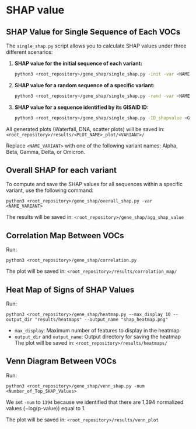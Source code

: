 # SHAP value 


## SHAP Value for Single Sequence of Each VOCs

The `single_shap.py` script allows you to calculate SHAP values under three different scenarios:

1. **SHAP value for the initial sequence of each variant:**
   ```bash
   python3 <root_repository>/gene_shap/single_shap.py -init -var <NAME_VARIANT>
2. **SHAP value for a random sequence of a specific variant:**
    ```bash
    python3 <root_repository>/gene_shap/single_shap.py -rand -var <NAME_VARIANT>

3. **SHAP value for a sequence identified by its GISAID ID:**
    ``` bash
    python3 <root_repository>/gene_shap/single_shap.py -ID_shapvalue <GISAID_ID>


All generated plots (Waterfall, DNA, scatter plots) will be saved in:`<root_repository>/results/<PLOT_NAME>_plot/<VARIANT>/`

Replace `<NAME_VARIANT>` with one of the following variant names: Alpha, Beta, Gamma, Delta, or Omicron.


## Overall SHAP for each variant
To compute and save the SHAP values for all sequences within a specific variant, use the following command:
```
python3 <root_repository>/gene_shap/overall_shap.py -var <NAME_VARIANT>
```
The results will be saved in: `<root_repository>/gene_shap/agg_shap_value`

## Correlation Map Between VOCs
Run:
```
python3 <root_repository>/gene_shap/correlation.py
```
The plot will be saved in: `<root_repository>/results/corrolation_map/`

## Heat Map of Signs of SHAP Values
Run:
```
python3 <root_repository>/gene_shap/heatmap.py --max_display 10 --output_dir "results/heatmaps" --output_name "shap_heatmap.png"
```
- `max_display`: Maximum number of features to display in the heatmap
- `output_dir` and `output_name`: Output directory for saving the heatmap
The plot will be saved in: `<root_repository>/results/heatmaps/`
## Venn Diagram Between VOCs
Run:
```
python3 <root_repository>/gene_shap/venn_shap.py -num <Number_of_Top_SHAP_Values>
```
We set `-num` to `1394` because we identified that there are 1,394 normalized values (−log(p-value)) equal to 1.

The plot will be saved in:
`<root_repository>/results/venn_plot`
